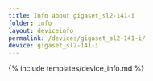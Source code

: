 ```yaml
---
title: Info about gigaset_sl2-141-i
folder: info
layout: deviceinfo
permalink: /devices/gigaset_sl2-141-i/
device: gigaset_sl2-141-i
---
```

{% include templates/device_info.md %}
